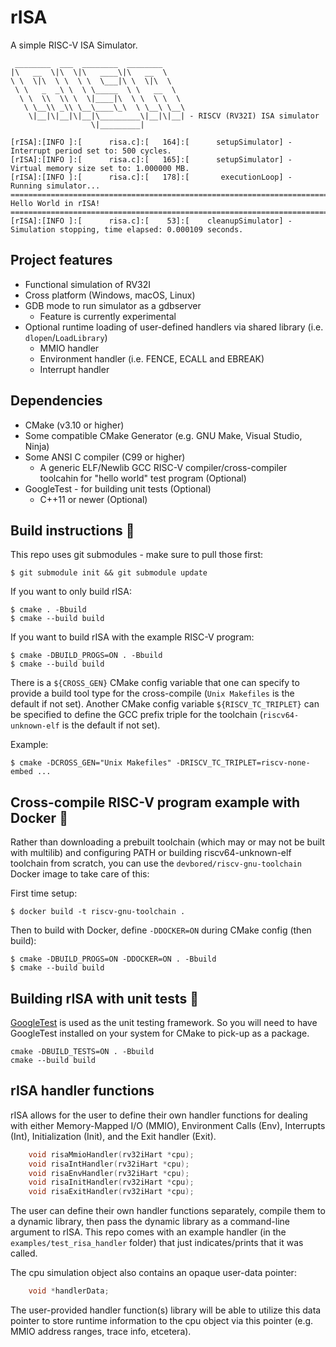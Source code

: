 # rISA
A simple RISC-V ISA Simulator.

```
 ________  ___  ________  ________
|\   __  \|\  \|\   ____\|\   __  \
\ \  \|\  \ \  \ \  \___|\ \  \|\  \
 \ \   _  _\ \  \ \_____  \ \   __  \
  \ \  \\  \\ \  \|____|\  \ \  \ \  \
   \ \__\\ _\\ \__\____\_\  \ \__\ \__\
    \|__|\|__|\|__|\_________\|__|\|__| - RISCV (RV32I) ISA simulator
                  \|_________|

[rISA]:[INFO ]:[      risa.c]:[   164]:[      setupSimulator] - Interrupt period set to: 500 cycles.
[rISA]:[INFO ]:[      risa.c]:[   165]:[      setupSimulator] - Virtual memory size set to: 1.000000 MB.
[rISA]:[INFO ]:[      risa.c]:[   178]:[       executionLoop] - Running simulator...
============================================================================================
Hello World in rISA!
============================================================================================
[rISA]:[INFO ]:[      risa.c]:[    53]:[    cleanupSimulator] - Simulation stopping, time elapsed: 0.000109 seconds.
```

## Project features
- Functional simulation of RV32I
- Cross platform (Windows, macOS, Linux)
- GDB mode to run simulator as a gdbserver
    - Feature is currently experimental
- Optional runtime loading of user-defined handlers via shared library (i.e. `dlopen`/`LoadLibrary`)
    - MMIO handler
    - Environment handler (i.e. FENCE, ECALL and EBREAK)
    - Interrupt handler

## Dependencies
- CMake (v3.10 or higher)
- Some compatible CMake Generator (e.g. GNU Make, Visual Studio, Ninja)
- Some ANSI C compiler (C99 or higher)
    - A generic ELF/Newlib GCC RISC-V compiler/cross-compiler toolcahin for "hello world" test program (Optional)
- GoogleTest - for building unit tests (Optional)
    - C++11 or newer (Optional)

## Build instructions 🔨
This repo uses git submodules - make sure to pull those first:

    $ git submodule init && git submodule update

If you want to only build rISA:

    $ cmake . -Bbuild
    $ cmake --build build

If you want to build rISA with the example RISC-V program:

    $ cmake -DBUILD_PROGS=ON . -Bbuild
    $ cmake --build build

There is a `${CROSS_GEN}` CMake config variable that one can specify to provide a build tool type for
the cross-compile (`Unix Makefiles` is the default if not set). Another CMake config variable `${RISCV_TC_TRIPLET}`
can be specified to define the GCC prefix triple for the toolchain (`riscv64-unknown-elf` is the default if not set).

Example:

    $ cmake -DCROSS_GEN="Unix Makefiles" -DRISCV_TC_TRIPLET=riscv-none-embed ...

## Cross-compile RISC-V program example with Docker 🐳
Rather than downloading a prebuilt toolchain (which may or may not be built with multilib) and configuring PATH or
building riscv64-unknown-elf toolchain from scratch, you can use the `devbored/riscv-gnu-toolchain` Docker image
to take care of this:

First time setup:

    $ docker build -t riscv-gnu-toolchain .

Then to build with Docker, define `-DDOCKER=ON` during CMake config (then build):

    $ cmake -DBUILD_PROGS=ON -DDOCKER=ON . -Bbuild
    $ cmake --build build

## Building rISA with unit tests 🧪
[GoogleTest](https://github.com/google/googletest) is used as the unit testing framework. So you will
need to have GoogleTest installed on your system for CMake to pick-up as a package.
```
cmake -DBUILD_TESTS=ON . -Bbuild
cmake --build build
```

## rISA handler functions
rISA allows for the user to define their own handler functions for dealing with either
Memory-Mapped I/O (MMIO), Environment Calls (Env), Interrupts (Int), Initialization
(Init), and the Exit handler (Exit).
```c
    void risaMmioHandler(rv32iHart *cpu);
    void risaIntHandler(rv32iHart *cpu);
    void risaEnvHandler(rv32iHart *cpu);
    void risaInitHandler(rv32iHart *cpu);
    void risaExitHandler(rv32iHart *cpu);
```
The user can define their own handler functions separately, compile them to a dynamic library, then pass the
dynamic library as a command-line argument to rISA. This repo comes with an example handler
(in the `examples/test_risa_handler` folder) that just indicates/prints that it was called.

The cpu simulation object also contains an opaque user-data pointer:
```c
    void *handlerData;
```

The user-provided handler function(s) library will be able to utilize this data pointer to store
runtime information to the cpu object via this pointer (e.g. MMIO address ranges, trace info, etcetera).

